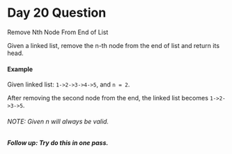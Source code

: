 # Day 20 Question

Remove Nth Node From End of List

Given a linked list, remove the n-th node from the end of list and return its head.

#### Example

Given linked list: `1->2->3->4->5`, and `n = 2`.

After removing the second node from the end, the linked list becomes `1->2->3->5`.

###### NOTE: Given n will always be valid.

##### Follow up: Try do this in one pass.
